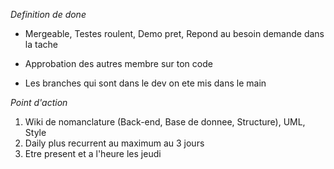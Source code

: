 *Definition de done*

- Mergeable, Testes roulent, Demo pret, Repond au besoin demande dans la 
tache

- Approbation des autres membre sur ton code

- Les branches qui sont dans le dev on ete mis dans le main

*Point d'action*

1. Wiki de nomanclature (Back-end, Base de donnee, Structure), UML, Style
2. Daily plus recurrent au maximum au 3 jours
3. Etre present et a l'heure les jeudi


